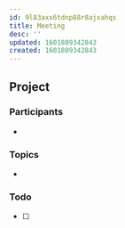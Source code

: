 ```yaml
---
id: 9l83axx6tdnp88r8ajxahqs
title: Meeting
desc: ''
updated: 1601809342843
created: 1601809342843
---
```



## Project

### Participants

-

### Topics

-

### Todo

- [ ]
